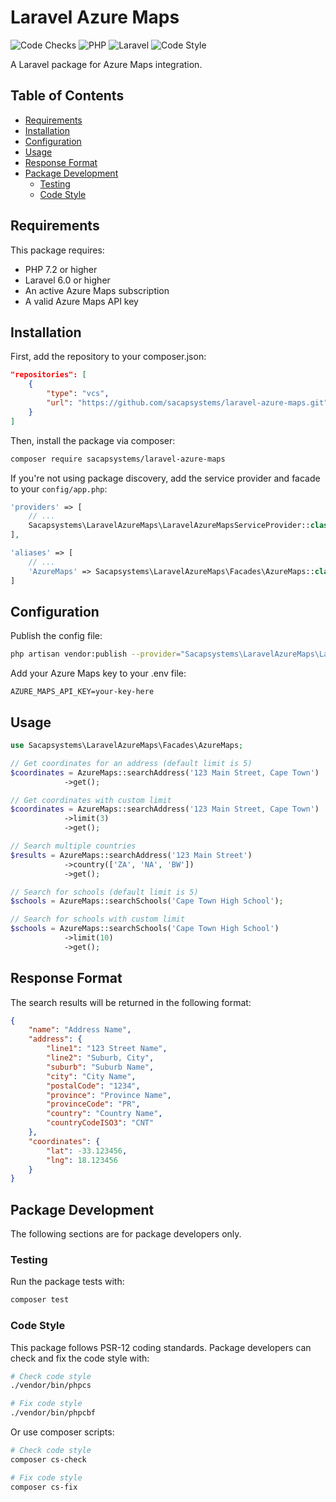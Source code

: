 # Laravel Azure Maps

![Code Checks](https://github.com/sacapsystems/laravel-azure-maps/actions/workflows/code-checks.yaml/badge.svg)
![PHP](https://img.shields.io/badge/PHP-%5E7.2-777BB4?logo=php)
![Laravel](https://img.shields.io/badge/Laravel-%5E6.0-FF2D20?logo=laravel)
![Code Style](https://img.shields.io/badge/Code%20Style-PSR--12-green)

A Laravel package for Azure Maps integration.

## Table of Contents
- [Requirements](#requirements)
- [Installation](#installation)
- [Configuration](#configuration)
- [Usage](#usage)
- [Response Format](#response-format)
- [Package Development](#package-development)
  - [Testing](#testing)
  - [Code Style](#code-style)

## Requirements

This package requires:

- PHP 7.2 or higher
- Laravel 6.0 or higher
- An active Azure Maps subscription
- A valid Azure Maps API key

## Installation

First, add the repository to your composer.json:

```json
"repositories": [
    {
        "type": "vcs",
        "url": "https://github.com/sacapsystems/laravel-azure-maps.git"
    }
]
```

Then, install the package via composer:

```bash
composer require sacapsystems/laravel-azure-maps
```

If you're not using package discovery, add the service provider and facade to your `config/app.php`:

```php
'providers' => [
    // ...
    Sacapsystems\LaravelAzureMaps\LaravelAzureMapsServiceProvider::class,
],

'aliases' => [
    // ...
    'AzureMaps' => Sacapsystems\LaravelAzureMaps\Facades\AzureMaps::class,
]
```

## Configuration

Publish the config file:

```bash
php artisan vendor:publish --provider="Sacapsystems\LaravelAzureMaps\LaravelAzureMapsServiceProvider"
```

Add your Azure Maps key to your .env file:

```
AZURE_MAPS_API_KEY=your-key-here
```

## Usage

```php
use Sacapsystems\LaravelAzureMaps\Facades\AzureMaps;

// Get coordinates for an address (default limit is 5)
$coordinates = AzureMaps::searchAddress('123 Main Street, Cape Town')
            ->get();

// Get coordinates with custom limit
$coordinates = AzureMaps::searchAddress('123 Main Street, Cape Town')
            ->limit(3)
            ->get();

// Search multiple countries
$results = AzureMaps::searchAddress('123 Main Street')
            ->country(['ZA', 'NA', 'BW'])
            ->get();

// Search for schools (default limit is 5)
$schools = AzureMaps::searchSchools('Cape Town High School');

// Search for schools with custom limit
$schools = AzureMaps::searchSchools('Cape Town High School')
            ->limit(10)
            ->get();
```

## Response Format
The search results will be returned in the following format:

```json
{
    "name": "Address Name",
    "address": {
        "line1": "123 Street Name",
        "line2": "Suburb, City",
        "suburb": "Suburb Name",
        "city": "City Name",
        "postalCode": "1234",
        "province": "Province Name",
        "provinceCode": "PR",
        "country": "Country Name",
        "countryCodeISO3": "CNT"
    },
    "coordinates": {
        "lat": -33.123456,
        "lng": 18.123456
    }
}
```

## Package Development

The following sections are for package developers only.

### Testing
Run the package tests with:

```bash
composer test
```

### Code Style
This package follows PSR-12 coding standards. Package developers can check and fix the code style with:

```bash
# Check code style
./vendor/bin/phpcs

# Fix code style
./vendor/bin/phpcbf
```

Or use composer scripts:

```bash
# Check code style
composer cs-check

# Fix code style
composer cs-fix
```
